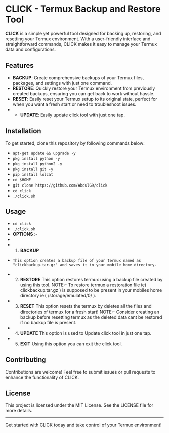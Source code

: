 # CLICK - Termux Backup and Restore Tool

**CLICK** is a simple yet powerful tool designed for backing up, restoring, and resetting your Termux environment. With a user-friendly interface and straightforward commands, CLICK makes it easy to manage your Termux data and configurations. 

## Features

- **BACKUP**: Create comprehensive backups of your Termux files, packages, and settings with just one command.
- **RESTORE**: Quickly restore your Termux environment from previously created backups, ensuring you can get back to work without hassle.
- **RESET**: Easily reset your Termux setup to its original state, perfect for when you want a fresh start or need to troubleshoot issues.
- - **UPDATE**: Easily update click tool with just one tap.

## Installation

To get started, clone this repository by following commands below:
* `apt-get update && upgrade -y`
* `pkg install python -y`
* `pkg install python2 -y`
* `pkg install git -y`
* `pip install lolcat`
* `cd $HOME`
* `git clone https://github.com/AbdulG9/click`
* `cd click`
* `./click.sh`

## Usage

* `cd click`
* `./click.sh`
* **OPTIONS** :-
* 
* 1) **BACKUP**
-     This option creates a backup file of your termux named as "clickbackup.tar.gz" and saves it in your mobile home directory.
     
* 2) **RESTORE**
     This option restores termux using a backup file created by using this tool.
     NOTE:- To restore termux a restoration file ie( clickbackup.tar.gz ) is supposed to be present in your mobiles home directory ie ( /storage/emulated/0/ ).
     
* 3) **RESET**
      This option resets the termux by deletes all the files and directories of termux for a fresh start!
      NOTE:- Consider creating an backup before resetting termux as the deleted data cant be restored if no backup file is present.
     
* 4) **UPDATE**
     This option is used to Update click tool in just one tap.
     
* 5) **EXIT**
     Using this option you can exit the click tool.

## Contributing

Contributions are welcome! Feel free to submit issues or pull requests to enhance the functionality of CLICK.

## License

This project is licensed under the MIT License. See the LICENSE file for more details.

---

Get started with CLICK today and take control of your Termux environment!
